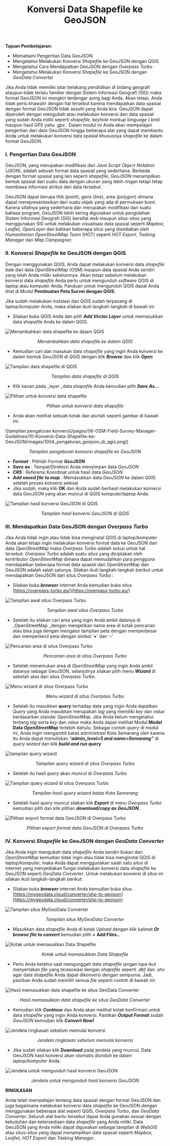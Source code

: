 ﻿---
title: Konversi Data Shapefile ke GeoJSON
weight: 10
---

**Tujuan Pembelajaran:**
*   Memahami Pengertian Data GeoJSON
*   Mengetahui Melakukan Konversi _Shapefile_ ke GeoJSON dengan QGIS
*   Mengetahui Cara Mendapatkan GeoJSON dengan _Overpass Turbo_
*   Mengetahui Melakukan Konversi _Shapefile_ ke GeoJSON dengan _GeoData Converter_

Jika Anda tidak memiliki latar belakang pendidikan di bidang geografi ataupun tidak terlalu familier dengan Sistem Informasi Geografi (SIG) maka format GeoJSON ini mungkin terdengar asing bagi Anda. Akan tetapi, Anda tidak perlu khawatir dengan hal tersebut karena mendapatkan data spasial dengan format GeoJSON tidak sesulit yang Anda kira. GeoJSON dapat diperoleh dengan mengubah atau melakukan konversi dari data spasial yang sudah Anda miliki seperti _shapefile_, _keyhole markup language (.kml)_ maupun hasil GPS yaitu _.gpx_ . Dalam modul ini Anda akan mempelajari pengertian dari data GeoJSON hingga beberapa alat yang dapat membantu Anda untuk melakukan konversi data spasial khususnya _shapefile_ ke dalam format GeoJSON.

### **I. Pengertian Data GeoJSON**

GeoJSON, yang merupakan modifikasi dari _Java Script Object Notation_ (JSON), adalah sebuah format data spasial yang sederhana. Berbeda dengan format spasial yang lain seperti _shapefile_, _GeoJSON_ menampilkan bentuk spasial dari suatu data dengan ukuran yang lebih ringan tetapi tetap membawa informasi atribut dari data tersebut. 
 
GeoJSON dapat berupa titik (_point_), garis (_line_), area (_polygon_) dimana dapat merepresentasikan dari suatu objek yang ada di permukaan bumi. Karena sifatnya yang sederhana dan merupakan modifikasi dari suatu bahasa program, GeoJSON lebih sering digunakan untuk pengolahan Sistem Informasi Geografi (SIG) bersifat _web_ maupun situs-situs yang menggunakan SIG untuk melakukan visualisasi data spasial seperti _Mapbox, Leaflet, OpenLayer_ dan bahkan beberapa situs yang disediakan oleh _Humanitarian OpenStreetMap Team_ (HOT) seperti _HOT Export, Tasking Manager_ dan _Map Campaigner._

### **II. Konversi _Shapefile_ ke GeoJSON dengan QGIS**

Dengan menggunakan QGIS, Anda dapat melakukan konversi data _shapefile_ baik dari data _OpenStreetMap_ (OSM) maupun data spasial Anda sendiri yang telah Anda miliki sebelumnya. Akan tetapi sebelum melakukan konversi data _shapefile_ Anda perlu untuk mengunduh _software_ QGIS di laptop atau komputer Anda. Panduan untuk mengunduh QGIS dapat Anda lihat di Modul **Pembuatan Peta Survei dengan QGIS**.

Jika sudah melakukan instalasi dan QGIS sudah terpasang di laptop/komputer Anda, maka silakan ikuti langkah-langkah di bawah ini:

*   Silakan buka QGIS Anda dan pilih **_Add Vector Layer_** untuk memasukkan data _shapefile_ Anda ke dalam QGIS.

![Menambahkan data shapefile ke dalam QGIS](/pages/06-OSM-Field-Survey-Manager-Guidelines/10-Konversi-Data-Shapefile-ke-GeoJSON/images/1001_shapefile_di_qgis.png)
<p align="center"><i>Menambahkan data shapefile ke dalam QGIS</i></p>

*   Kemudian cari dan masukan data _shapefile_ yang ingin Anda konversi ke dalam bentuk  _GeoJSON_ di QGIS dengan klik **_Browse_** dan klik **_Open_**

![Tampilan data shapefile di QGIS](/pages/06-OSM-Field-Survey-Manager-Guidelines/10-Konversi-Data-Shapefile-ke-GeoJSON/images/1002_shapefile_di_qgis_b.png)
<p align="center"><i>Tampilan data shapefile di QGIS</i></p>



*   Klik kanan pada _layer _data _shapefile_ Anda kemudian pilih **_Save As..._**

![Pilihan untuk konversi data shapefile](/pages/06-OSM-Field-Survey-Manager-Guidelines/10-Konversi-Data-Shapefile-ke-GeoJSON/images/1003_shapefile_di_qgis_c.png)
<p align="center"><i>Pilihan untuk konversi data shapefile</i></p>

*   Anda akan melihat sebuah kotak dan aturlah seperti gambar di bawah ini:

![tampilan pengaturan konversi]/pages/06-OSM-Field-Survey-Manager-Guidelines/10-Konversi-Data-Shapefile-ke-GeoJSON/images/1004_pengaturan_geojson_di_qgis.png()
<p align="center"><i>Tampilan pengaturan konversi shapefile ke GeoJSON</i></p>

*   **_Format_** : Pilihlah Format **_GeoJSON_**
*   **_Save as_** : Tempat/Direktori Anda menyimpan data _GeoJSON_
*   **_CRS_** : Referensi Koordinat untuk hasil data _GeoJSON_
*   **_Add saved file to map_** : Memasukkan data _GeoJSON_ ke dalam QGIS setelah proses konversi selesai
*   Jika sudah, maka klik **OK** dan Anda sudah berhasil melakukan konversi data GeoJSON yang akan muncul di QGIS komputer/laptop Anda.

![Tampilan hasil konversi GeoJSON di QGIS](/pages/06-OSM-Field-Survey-Manager-Guidelines/10-Konversi-Data-Shapefile-ke-GeoJSON/images/1005_hasil_geojson_di_qgis.png)
<p align="center"><i>Tampilan hasil konversi GeoJSON di QGIS</i></p>

### **III. Mendapatkan Data GeoJSON dengan _Overpass Turbo_**

Jika Anda tidak ingin atau tidak bisa menginstal QGIS di laptop/komputer Anda akan tetapi ingin melakukan konversi format data ke GeoJSON dari data _OpenStreetMap_ maka _Overpass Turbo_ adalah solusi untuk hal tersebut. _Overpass Turbo_ adalah suatu situs yang diciptakan oleh kontributor _OpenStreetMap_ dimana dapat memudahkan para pengguna mendapatkan beberapa format data spasial dari _OpenStreetMap_ dan GeoJSON adalah salah satunya. Silakan ikuti langkah-langkah berikut untuk mendapatkan GeoJSON dari situs _Overpass Turbo_ :

*   Silakan buka **_browser_** internet Anda kemudian buka situs [https://overpass-turbo.eu/](https://overpass-turbo.eu/) 

![Tampilan awal situs Overpass Turbo](/pages/06-OSM-Field-Survey-Manager-Guidelines/10-Konversi-Data-Shapefile-ke-GeoJSON/images/1006_overpass_1.png)
<p align="center"><i>Tampilan awal situs Overpass Turbo</i></p>

*   Setelah itu silakan cari area yang ingin Anda ambil datanya di _OpenStreetMap _dengan mengetikan nama area di kotak pencarian atau bisa juga dengan mengatur tampilan peta dengan memperbesar dan memperkecil peta dengan simbol ‘**+**' dan ‘**-**’

![Pencarian area di situs Overpass Turbo](/pages/06-OSM-Field-Survey-Manager-Guidelines/10-Konversi-Data-Shapefile-ke-GeoJSON/images/1007_overpass_2.png)
<p align="center"><i>Pencarian area di situs Overpass Turbo</i></p>

*   Setelah menemukan area di _OpenStreetMap_ yang ingin Anda ambil datanya sebagai GeoJSON, selanjutnya silakan pilih menu **_Wizard_** di sebelah atas dari situs _Overpass Turbo_.

![Menu wizard di situs Overpass Turbo](/pages/06-OSM-Field-Survey-Manager-Guidelines/10-Konversi-Data-Shapefile-ke-GeoJSON/images/1008_overpass_3.png)
<p align="center"><i>Menu wizard di situs Overpass Turbo</i></p>

*   Setelah itu masukkan **_query_** terhadap data yang ingin Anda dapatkan. _Query_ yang Anda masukkan merupakan _tag_ yang memiliki _key_ dan _value_ berdasarkan standar _OpenStreetMap_. Jika Anda belum mengetahui tentang _tag_ serta _key_ dan _value_ maka Anda dapat melihat Modul **Model Data _OpenStreetMap_** terlebih dahulu. Sebagai contoh _query_ di modul ini, Anda ingin mengambil batas administrasi Kota Semarang oleh karena itu Anda dapat menuliskan “**_admin_level=5 and name=Semarang”_** di _query wizard_ dan klik **_build and run query_**

![tampilan query wizard](/pages/06-OSM-Field-Survey-Manager-Guidelines/10-Konversi-Data-Shapefile-ke-GeoJSON/images/1009_overpass_4.png)
<p align="center"><i>Tampilan query wizard di situs Overpass Turbo</i></p>

*   Setelah itu hasil _query_ akan muncul di _Overpass Turbo_

![Tampilan query wizard di situs Overpass Turbo](/pages/06-OSM-Field-Survey-Manager-Guidelines/10-Konversi-Data-Shapefile-ke-GeoJSON/images/1010_overpass_5.png")
<p align="center"><i>Tampilan hasil query wizard batas Kota Semarang</i></p>


*   Setelah hasil _query_ muncul silakan klik **_Export_** di menu _Overpass Turbo_ kemudian pilih dan klik pilihan **_download/copy as GeoJSON._**

![Pilihan export format data GeoJSON di Overpass Turbo](/pages/06-OSM-Field-Survey-Manager-Guidelines/10-Konversi-Data-Shapefile-ke-GeoJSON/images/1011_overpass_6.png)
<p align="center"><i>Pilihan export format data GeoJSON di Overpass Turbo</i></p>


### **IV. Konversi _Shapefile_ ke GeoJSON dengan _GeoData Converter_**

Jika Anda ingin mengubah data _shapefile_ Anda sendiri bukan dari _OpenStreetMap_ kemudian tidak ingin atau tidak bisa menginstal QGIS di laptop/komputer, maka Anda dapat menggunakan salah satu situs di internet yang menyediakan fungsi melakukan konversi data _shapefile_ ke GeoJSON seperti _GeoData Converter_. Untuk melakukan konversi di situs ini silakan ikuti langkah-langkah berikut:

*   Silakan buka **_browser_** internet Anda kemudian buka situs [https://mygeodata.cloud/converter/shp-to-geojson](https://mygeodata.cloud/converter/shp-to-geojson) 

![Tampilan situs MyGeoData Converter](/pages/06-OSM-Field-Survey-Manager-Guidelines/10-Konversi-Data-Shapefile-ke-GeoJSON/images/1012_geojson_converter_1.png)
<p align="center"><i>Tampilan situs MyGeoData Converter</i></p>

*   Masukkan data _shapefile_ Anda di kotak _Upload_ dengan klik kalimat **_Or browse file to convert_** kemudian pilih **+** **Add Files..**

![Kotak untuk memasukkan Data Shapefile](/pages/06-OSM-Field-Survey-Manager-Guidelines/10-Konversi-Data-Shapefile-ke-GeoJSON/images/1013_geojson_converter_2.png)
<p align="center"><i>Kotak untuk memasukkan Data Shapefile</i></p>

*   Perlu Anda ketahui saat mengunggah data _shapefile_ jangan lupa ikut menyertakan _file_ yang terasosiasi dengan _shapefile_ seperti _.dbf_ dan _.shx_ agar data _shapefile_ Anda dapat dikonversi dengan sempurna. Jadi,  pastikan Anda sudah memilih semua _file_ seperti contoh di bawah ini:

![Hasil memasukkan data shapefile ke situs GeoData Converter](/pages/06-OSM-Field-Survey-Manager-Guidelines/10-Konversi-Data-Shapefile-ke-GeoJSON/images/1014_geojson_converter_3.png)
<p align="center"><i>Hasil memasukkan data shapefile ke situs GeoData Converter</i></p>

*   Kemudian klik **_Continue_** dan Anda akan melihat kotak konfirmasi untuk data _shapefile_ yang ingin Anda konversi. Pastikan **_Output Format_** sudah _GeoJSON_ kemudian klik **_Convert Now!_**

![Jendela ringkasan sebelum memulai konversi](/pages/06-OSM-Field-Survey-Manager-Guidelines/10-Konversi-Data-Shapefile-ke-GeoJSON/images/1015_geojson_converter_4.png)
<p align="center"><i>Jendela ringkasan sebelum memulai konversi</i></p>


*   Jika sudah silakan klik **_Download_** pada jendela yang muncul. Data GeoJSON hasil konversi akan otomatis diunduh ke dalam laptop/komputer Anda.

![Jendela untuk mengunduh hasil konversi GeoJSON](/pages/06-OSM-Field-Survey-Manager-Guidelines/10-Konversi-Data-Shapefile-ke-GeoJSON/images/1016_geojson_converter_5.png)
<p align="center"><i>Jendela untuk mengunduh hasil konversi GeoJSON</i></p>

**RINGKASAN**

Anda telah mempelajari tentang data spasial dengan format GeoJSON dan juga bagaimana melakukan konversi data _shapefile_ ke GeoJSON dengan menggunakan beberapa alat seperti QGIS, _Overpass Turbo,_ dan _GeoData Converter_. Seluruh alat bantu tersebut dapat Anda gunakan sesuai dengan kebutuhan dan ketersediaan data _shapefile_ yang Anda miliki. Data GeoJSON yang Anda miliki dapat digunakan sebagai tampilan di _WebGIS_ atau situs-situs yang dapat menampilkan data spasial seperti _Mapbox, Leaflet, HOT Export_ dan _Tasking Manager_.
